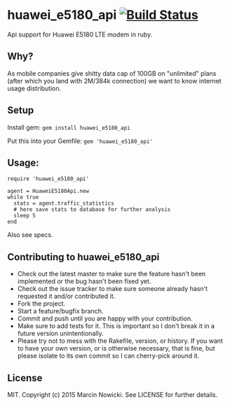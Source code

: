 # huawei_e5180_api [![Build Status](https://travis-ci.org/pr0d1r2/huawei_e5180_api.svg?branch=master)](https://travis-ci.org/pr0d1r2/huawei_e5180_api)

Api support for Huawei E5180 LTE modem in ruby.

## Why?

As mobile companies give shitty data cap of 100GB on "unlimited" plans (after which you land with 2M/384k connection) we want to know internet usage distribution.

## Setup

Install gem:
```gem install huawei_e5180_api```

Put this into your Gemfile:
```gem 'huawei_e5180_api'```


## Usage:

```
require 'huawei_e5180_api'

agent = HuaweiE5180Api.new
while true
  stats = agent.traffic_statistics
  # here save stats to database for further analysis
  sleep 5
end
```

Also see specs.

## Contributing to huawei_e5180_api

* Check out the latest master to make sure the feature hasn't been implemented or the bug hasn't been fixed yet.
* Check out the issue tracker to make sure someone already hasn't requested it and/or contributed it.
* Fork the project.
* Start a feature/bugfix branch.
* Commit and push until you are happy with your contribution.
* Make sure to add tests for it. This is important so I don't break it in a future version unintentionally.
* Please try not to mess with the Rakefile, version, or history. If you want to have your own version, or is otherwise necessary, that is fine, but please isolate to its own commit so I can cherry-pick around it.

## License

MIT. Copyright (c) 2015 Marcin Nowicki. See LICENSE for further details.
